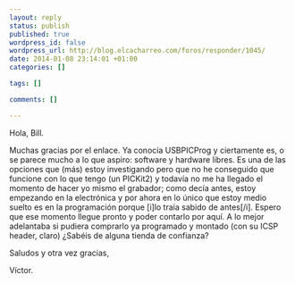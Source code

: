 ```yaml
--- 
layout: reply
status: publish
published: true
wordpress_id: false
wordpress_url: http://blog.elcacharreo.com/foros/responder/1045/
date: 2014-01-08 23:14:01 +01:00
categories: []

tags: []

comments: []

---
```

Hola, Bill.

Muchas gracias por el enlace. Ya conocía USBPICProg y ciertamente es, o se parece mucho a lo que aspiro: software y hardware libres. Es una de las opciones que (más) estoy investigando pero que no he conseguido que funcione con lo que tengo (un PICKit2) y todavía no me ha llegado el momento de hacer yo mismo el grabador; como decía antes, estoy empezando en la electrónica y por ahora en lo único que estoy medio suelto es en la programación porque [i]lo traía sabido de antes[/i]. Espero que ese momento llegue pronto y poder contarlo por aquí.
A lo mejor adelantaba si pudiera comprarlo ya programado y montado (con su ICSP header, claro) ¿Sabéis de alguna tienda de confianza?

Saludos y otra vez gracias,

Víctor.
